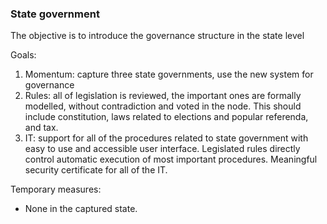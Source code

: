 ### State government

The objective is to introduce the governance structure in the state level

Goals:

1. Momentum: capture three state governments, use the new system for governance
2. Rules: all of legislation is reviewed, the important ones are formally modelled, without contradiction and voted in the node. This should include constitution, laws related to elections and popular referenda, and tax.
3. IT: support for all of the procedures related to state government with easy to use and accessible user interface. Legislated rules directly control automatic execution of most important procedures. Meaningful security certificate for all of the IT.

Temporary measures:

* None in the captured state.

